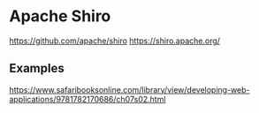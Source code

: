 # Apache Shiro

https://github.com/apache/shiro
https://shiro.apache.org/

## Examples

https://www.safaribooksonline.com/library/view/developing-web-applications/9781782170686/ch07s02.html
